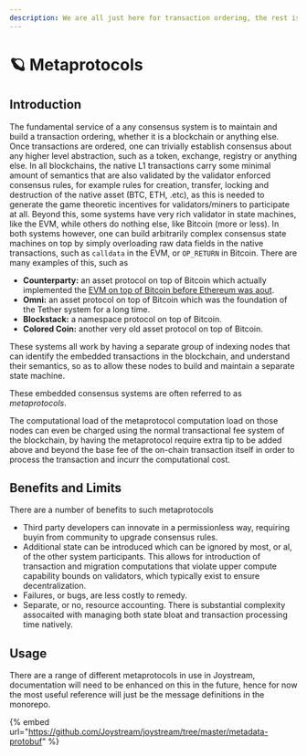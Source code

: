 ```yaml
---
description: We are all just here for transaction ordering, the rest is gravy.
---
```


# 🪐 Metaprotocols

## Introduction

The fundamental service of a any consensus system is to maintain and build a transaction ordering, whether it is a blockchain or anything else. Once transactions are ordered, one can trivially establish consensus about any higher level abstraction, such as a token, exchange, registry or anything else. In all blockchains, the native L1 transactions carry some minimal amount of semantics that are also validated by the validator enforced consensus rules, for example rules for creation, transfer, locking and destruction of the native asset (BTC, ETH, .etc), as this is needed to generate the game theoretic incentives for validators/miners to participate at all. Beyond this, some systems have very rich validator in state machines, like the EVM, while others do nothing else, like Bitcoin (more or less). In both systems however, one can build arbitrarily complex consensus state machines on top by simply overloading raw data fields in the native transactions, such as `calldata` in the EVM, or `OP_RETURN` in Bitcoin. There are many examples of this, such as

* **Counterparty:** an asset protocol on top of Bitcoin which actually implemented the [EVM on top of Bitcoin before Ethereum was aout](https://counterparty.io/news/counterpartys-evm-port-moves-forward/).
* **Omni:** an asset protocol on top of Bitcoin which was the foundation of the Tether system for a long time.
* **Blockstack:** a namespace protocol on top of Bitcoin.
* **Colored Coin:** another very old asset protocol on top of Bitcoin.

These systems all work by having a separate group of indexing nodes that can identify the embedded transactions in the blockchain, and understand their semantics, so as to allow these nodes to build and maintain a separate state machine.

These embedded consensus systems are often referred to as _metaprotocols_.

The computational load of the metaprotocol computation load on those nodes can even be charged using the normal transactional fee system of the blockchain, by having the metaprotocol require extra tip to be added above and beyond the base fee of the on-chain transaction itself in order to process the transaction and incurr the computational cost.&#x20;

## Benefits and Limits

There are a number of benefits to such metaprotocols

* Third party developers can innovate in a permissionless way, requiring buyin from community to upgrade consensus rules.
* Additional state can be introduced which can be ignored by most, or al, of the other system participants. This allows for introduction of transaction and migration computations that violate upper compute capability bounds on validators, which typically exist to ensure decentralization.
* Failures, or bugs, are less costly to remedy.
* Separate, or no, resource accounting. There is substantial complexity assocaited with managing both state bloat and transaction processing time natively.

## Usage

There are a range of different metaprotocols in use in Joystream, documentation will need to be enhanced on this in the future, hence for now the most useful reference will just be the message definitions in the monorepo.

{% embed url="https://github.com/Joystream/joystream/tree/master/metadata-protobuf" %}
